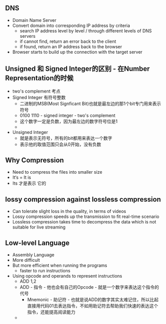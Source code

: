 ## DNS
- Domain Name Server
- Convert domain into corresponding IP address by criteria
	- search IP address level by level / through different levels of DNS servers
	- if cannot find, return an error back to the client
	- if found, return an IP address back to the browser
- Browser starts to build up the connection with the target server

## Unsigned 和 Signed Integer的区别 - 在Number Representation的时候
- two's complement 考点
- Signed Integer 有符号整数
	- 二进制的MSB(Most Signficant Bit)也就是最左边的那1个bit专门用来表示符号
	- 0100 1110 - signed integer - two's complement
	- 这个数字一定是负数，因为最左边的数字符号位是1
	- 
- Unsigned Integer
	- 就是表示无符号，所有的bit都用来表达一个数字
	- 表示他的取值范围只会从0开始，没有负数

## Why Compression
- Need to compress the files into smaller size
- It‘s = It is
- Its 才是表示 它的

## lossy compression against lossless compression
- Can tolerate slight loss in the quality, in terms of videos
- Lossy compression speeds up the transmission to fit real-time scenario
- Lossless compression takes time to decompress the data which is not suitable for live streaming

## Low-level Language
- Assembly Language
- More difficult
- But more efficient when running the programs
	- faster to run instructions
- Using opcode and operands to represent instructions
	- ADD 1,2
	- ADD - 指令 - 他也会有自己的Opcode - 就是一个数字来表达这个指令的代号
		- Mnemonic - 助记符 - 也就是说ADD的数字其实太难记住，所以比起直接用代码01去表达指令，不如用助记符去帮助我们快速的表达这个指令，还能提高阅读能力
	- 
